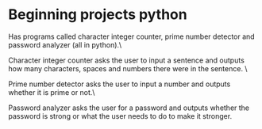 # Beginning projects python
Has programs called character integer counter, prime number detector and password analyzer (all in python).\

Character integer counter asks the user to input a sentence and outputs how many characters, spaces and numbers there were in the sentence. \

Prime number detector asks the user to input a number and outputs whether it is prime or not.\

Password analyzer asks the user for a password and outputs whether the password is strong or what the user needs to do to make it stronger.
